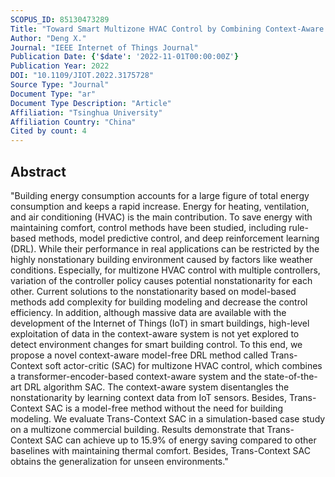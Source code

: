 ```yaml
---
SCOPUS_ID: 85130473289
Title: "Toward Smart Multizone HVAC Control by Combining Context-Aware System and Deep Reinforcement Learning"
Author: "Deng X."
Journal: "IEEE Internet of Things Journal"
Publication Date: {'$date': '2022-11-01T00:00:00Z'}
Publication Year: 2022
DOI: "10.1109/JIOT.2022.3175728"
Source Type: "Journal"
Document Type: "ar"
Document Type Description: "Article"
Affiliation: "Tsinghua University"
Affiliation Country: "China"
Cited by count: 4
---
```


## Abstract
"Building energy consumption accounts for a large figure of total energy consumption and keeps a rapid increase. Energy for heating, ventilation, and air conditioning (HVAC) is the main contribution. To save energy with maintaining comfort, control methods have been studied, including rule-based methods, model predictive control, and deep reinforcement learning (DRL). While their performance in real applications can be restricted by the highly nonstationary building environment caused by factors like weather conditions. Especially, for multizone HVAC control with multiple controllers, variation of the controller policy causes potential nonstationarity for each other. Current solutions to the nonstationarity based on model-based methods add complexity for building modeling and decrease the control efficiency. In addition, although massive data are available with the development of the Internet of Things (IoT) in smart buildings, high-level exploitation of data in the context-aware system is not yet explored to detect environment changes for smart building control. To this end, we propose a novel context-aware model-free DRL method called Trans-Context soft actor-critic (SAC) for multizone HVAC control, which combines a transformer-encoder-based context-aware system and the state-of-the-art DRL algorithm SAC. The context-aware system disentangles the nonstationarity by learning context data from IoT sensors. Besides, Trans-Context SAC is a model-free method without the need for building modeling. We evaluate Trans-Context SAC in a simulation-based case study on a multizone commercial building. Results demonstrate that Trans-Context SAC can achieve up to 15.9% of energy saving compared to other baselines with maintaining thermal comfort. Besides, Trans-Context SAC obtains the generalization for unseen environments."
